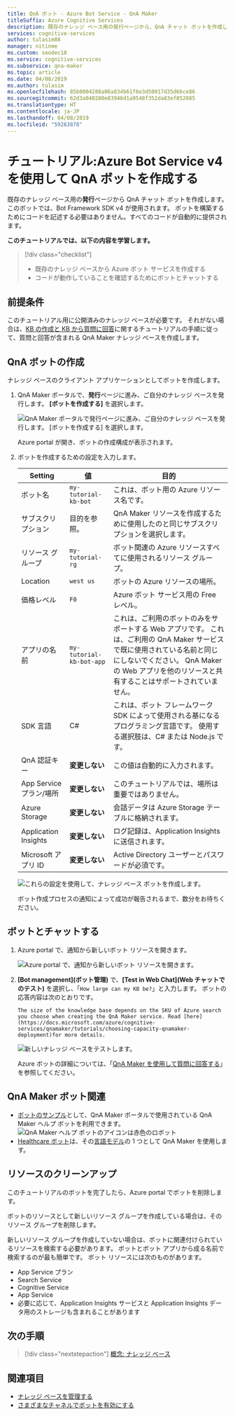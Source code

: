 ```yaml
---
title: QnA ボット - Azure Bot Service - QnA Maker
titleSuffix: Azure Cognitive Services
description: 既存のナレッジ ベース用の発行ページから、QnA チャット ボットを作成します。 このボットでは、Bot Framework SDK v4 が使用されます。 ボットを構築するためにコードを記述する必要はありません。すべてのコードが自動的に提供されます。
services: cognitive-services
author: tulasim88
manager: nitinme
ms.custom: seodec18
ms.service: cognitive-services
ms.subservice: qna-maker
ms.topic: article
ms.date: 04/08/2019
ms.author: tulasim
ms.openlocfilehash: 85b0004288a06a834b61f6e3d50017d35d66ce86
ms.sourcegitcommit: 62d3a040280e83946d1a9548f352da83ef852085
ms.translationtype: HT
ms.contentlocale: ja-JP
ms.lasthandoff: 04/08/2019
ms.locfileid: "59263878"
---
```

# <a name="tutorial-create-a-qna-bot-with-azure-bot-service-v4"></a>チュートリアル:Azure Bot Service v4 を使用して QnA ボットを作成する

既存のナレッジ ベース用の**発行**ページから QnA チャット ボットを作成します。 このボットでは、Bot Framework SDK v4 が使用されます。 ボットを構築するためにコードを記述する必要はありません。すべてのコードが自動的に提供されます。

**このチュートリアルでは、以下の内容を学習します。**

<!-- green checkmark -->
> [!div class="checklist"]
> * 既存のナレッジ ベースから Azure ボット サービスを作成する
> * コードが動作していることを確認するためにボットとチャットする 

## <a name="prerequisites"></a>前提条件

このチュートリアル用に公開済みのナレッジ ベースが必要です。 それがない場合は、[KB の作成と KB から質問に回答](create-publish-query-in-portal.md)に関するチュートリアルの手順に従って、質問と回答が含まれる QnA Maker ナレッジ ベースを作成します。

<a name="create-a-knowledge-base-bot"></a>

## <a name="create-a-qna-bot"></a>QnA ボットの作成

ナレッジ ベースのクライアント アプリケーションとしてボットを作成します。 

1. QnA Maker ポータルで、**発行**ページに進み、ご自分のナレッジ ベースを発行します。 **[ボットを作成する]** を選択します。 

    ![QnA Maker ポータルで発行ページに進み、ご自分のナレッジ ベースを発行します。 [ボットを作成する] を選択します。](../media/qnamaker-tutorials-create-bot/create-bot-from-published-knowledge-base-page.png)

    Azure portal が開き、ボットの作成構成が表示されます。

1.  ボットを作成するための設定を入力します。

    |Setting|値|目的|
    |--|--|--|
    |ボット名|`my-tutorial-kb-bot`|これは、ボット用の Azure リソース名です。|
    |サブスクリプション|目的を参照。|QnA Maker リソースを作成するために使用したのと同じサブスクリプションを選択します。|
    |リソース グループ|`my-tutorial-rg`|ボット関連の Azure リソースすべてに使用されるリソース グループ。|
    |Location|`west us`|ボットの Azure リソースの場所。|
    |価格レベル |`F0`|Azure ボット サービス用の Free レベル。|
    |アプリの名前|`my-tutorial-kb-bot-app`|これは、ご利用のボットのみをサポートする Web アプリです。 これは、ご利用の QnA Maker サービスで既に使用されている名前と同じにしないでください。 QnA Maker の Web アプリを他のリソースと共有することはサポートされていません。|
    |SDK 言語|C#|これは、ボット フレームワーク SDK によって使用される基になるプログラミング言語です。 使用する選択肢は、C# または Node.js です。|
    |QnA 認証キー|**変更しない**|この値は自動的に入力されます。|
    |App Service プラン/場所|**変更しない**|このチュートリアルでは、場所は重要ではありません。|
    |Azure Storage|**変更しない**|会話データは Azure Storage テーブルに格納されます。|
    |Application Insights|**変更しない**|ログ記録は、Application Insights に送信されます。|
    |Microsoft アプリ ID|**変更しない**|Active Directory ユーザーとパスワードが必須です。|

    ![これらの設定を使用して、ナレッジ ベース ボットを作成します。](../media/qnamaker-tutorials-create-bot/create-bot-from-published-knowledge-base.png)

    ボット作成プロセスの通知によって成功が報告されるまで、数分をお待ちください。

<a name="test-the-bot"></a>

## <a name="chat-with-the-bot"></a>ボットとチャットする

1. Azure portal で、通知から新しいボット リソースを開きます。 

    ![Azure portal で、通知から新しいボット リソースを開きます。](../media/qnamaker-tutorials-create-bot/azure-portal-notifications.png)

1. **[Bot management]\(ボット管理\)** で、**[Test in Web Chat]\(Web チャットでのテスト\)** を選択し、「`How large can my KB be?`」と入力します。 ボットの応答内容は次のとおりです。 


    `The size of the knowledge base depends on the SKU of Azure search you choose when creating the QnA Maker service. Read [here](https://docs.microsoft.com/azure/cognitive-services/qnamaker/tutorials/choosing-capacity-qnamaker-deployment)for more details.`


    ![新しいナレッジ ベースをテストします。](../media/qnamaker-tutorial-create-publish-query-in-portal/test-bot-in-web-chat-in-azure-portal.png)

    Azure ボットの詳細については、「[QnA Maker を使用して質問に回答する](https://docs.microsoft.com/azure/bot-service/bot-builder-howto-qna?view=azure-bot-service-4.0&tabs=cs)」を参照してください。

## <a name="related-to-qna-maker-bots"></a>QnA Maker ボット関連

* [ボットのサンプル](https://github.com/Microsoft/BotBuilder-Samples/tree/master/experimental/csharp_dotnetcore/qnamaker-support-bot)として、QnA Maker ポータルで使用されている QnA Maker ヘルプ ボットを利用できます。
    ![QnA Maker ヘルプ ボットのアイコンは赤色のロボット](../media/qnamaker-tutorials-create-bot/answer-bot-icon.PNG)
* [Healthcare ボット](https://docs.microsoft.com/HealthBot/qna_model_howto)は、その[言語モデル](https://docs.microsoft.com/HealthBot/qna_model_howto)の 1 つとして QnA Maker を使用します。

## <a name="clean-up-resources"></a>リソースのクリーンアップ

このチュートリアルのボットを完了したら、Azure portal でボットを削除します。 

ボットのリソースとして新しいリソース グループを作成している場合は、そのリソース グループを削除します。 

新しいリソース グループを作成していない場合は、ボットに関連付けられているリソースを検索する必要があります。 ボットとボット アプリから成る名前で検索するのが最も簡単です。 ボット リソースには次のものがあります。

* App Service プラン
* Search Service
* Cognitive Service
* App Service
* 必要に応じて、Application Insights サービスと Application Insights データ用のストレージも含まれることがあります

## <a name="next-steps"></a>次の手順

> [!div class="nextstepaction"]
> [概念: ナレッジ ベース](../concepts/knowledge-base.md)

## <a name="see-also"></a>関連項目

- [ナレッジ ベースを管理する](https://qnamaker.ai)
- [さまざまなチャネルでボットを有効にする](https://docs.microsoft.com/azure/bot-service/bot-service-manage-channels)

